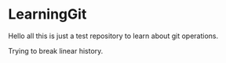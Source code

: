 # LearningGit

Hello all this is just a test repository to learn about git operations.


Trying to break linear history.